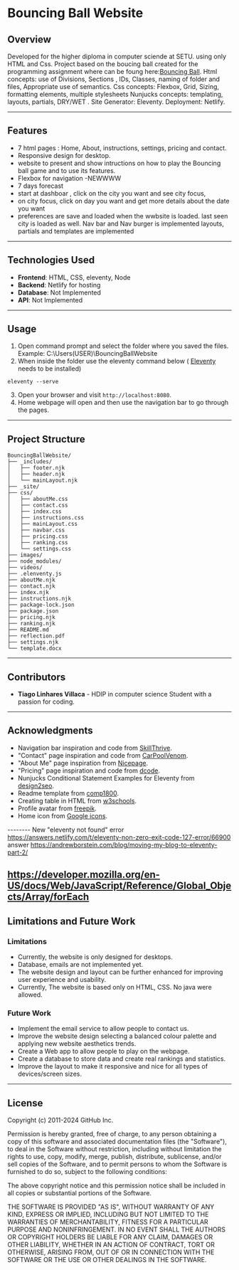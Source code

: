 
# Bouncing Ball Website

## Overview
Developed for the higher diploma in computer sciende at SETU. using only HTML and Css.
Project based on the boucing ball created for the programming assignment where can be foung here:[Bouncing Ball](https://github.com/villaca13/BouncingBall).
Html concepts: use of Divisions, Sections , IDs, Classes, naming of folder and files, Appropriate use of semantics.
Css concepts: Flexbox, Grid, Sizing, formatting elements, multiple stylesheets
Nunjucks concepts: templating, layouts, partials, DRY/WET . 
Site Generator: Eleventy. 
Deployment: Netlify.

---

## Features
- 7 html pages :  Home, About, instructions, settings, pricing and contact. 
- Responsive design for desktop.
- website to present and show intructions on how to play the Bouncing ball game and to use its features. 
- Flexbox for navigation 
-NEWWWW
- 7 days forecast 
- start at dashboar , click on the city you want and see city focus, 
- on city focus, click on day you want and get more details about the date you want 
- preferences are save and loaded when the wwbsite is loaded. 
last seen city is loaded as well. 
Nav bar and Nav burger is implemented
layouts, partials and templates are implemented

---

## Technologies Used

- **Frontend**: HTML, CSS, eleventy, Node 
- **Backend**: Netlify for hosting
- **Database**: Not Implemented
- **API**: Not Implemented

---

## Usage

1. Open command prompt and select the folder where you saved the files. Example: C:\Users\(USER)\BouncingBallWebsite
2. When inside the folder use the eleventy command below ( [Eleventy](https://www.11ty.dev/docs/) needs to be installed)
```
eleventy --serve
```
3. Open your browser and visit `http://localhost:8080`.
4. Home webpage will open and then use the navigation bar to go through the pages. 

---

## Project Structure

```
BouncingBallWebsite/
├── _includes/
│   ├── footer.njk
│   ├── header.njk
│   └── mainLayout.njk
├── _site/
├── css/
│   ├── aboutMe.css
│   ├── contact.css
│   ├── index.css
│   ├── instructions.css
│   ├── mainLayout.css
│   ├── navbar.css
│   ├── pricing.css
│   ├── ranking.css
│   └── settings.css
├── images/
├── node_modules/
├── videos/
├── .elenventy.js
├── aboutMe.njk
├── contact.njk
├── index.njk
├── instructions.njk
├── package-lock.json
├── package.json
├── pricing.njk
├── ranking.njk
├── README.md
├── reflection.pdf
├── settings.njk
└── template.docx
```

---

## Contributors
- **Tiago Linhares Villaca** - HDIP in computer science Student with a passion for coding.

---

## Acknowledgments

- Navigation bar inspiration and code from [SkillThrive](https://www.youtube.com/watch?v=PwWHL3RyQgk&t=621s).
- "Contact" page inspiration and code from [CarPoolVenom](https://www.youtube.com/watch?v=nwEB3Wxh5N0).
- "About Me" page inspiration from [Nicepage](https://nicepage.com/ht/1362604/creative-designer-profile-html-template).
- "Pricing" page inspiration and code from [dcode](https://www.youtube.com/watch?v=jfh0ZJFhj2w).
- Nunjucks Conditional Statement Examples for Eleventy from [design2seo](https://design2seo.com/blog/web-development/11ty/nunjucks-if-statement-for-eleventy/).
- Readme template from [comp1800](https://github.com/comp1800/web_template).
- Creating table in HTML from [w3schools](https://www.w3schools.com/html/html_tables.asp).
- Profile avatar from [freepik](https://www.freepik.com/).
- Home icon from [Google icons](https://fonts.google.com/icons).

-------- New
"eleventy not found" error https://answers.netlify.com/t/eleventy-non-zero-exit-code-127-error/66900  answer  https://andrewborstein.com/blog/moving-my-blog-to-eleventy-part-2/

https://developer.mozilla.org/en-US/docs/Web/JavaScript/Reference/Global_Objects/Array/forEach 
---

## Limitations and Future Work
### Limitations

- Currently, the website is only designed for desktops. 
- Database, emails are not implemented yet. 
- The website design and layout can be further enhanced for improving user experience and usability.
- Currently, The website is based only on HTML, CSS. No java were allowed. 

### Future Work

- Implement the email service to allow people to contact us. 
- Improve the website design selecting a balanced colour palette and applying new website aesthetics trends.
- Create a Web app to allow people to play on the webpage. 
- Create a database to store data and create real rankings and statistics. 
- Improve the layout to make it responsive and nice for all types of devices/screen sizes. 

---

## License

Copyright (c) 2011-2024 GitHub Inc.

Permission is hereby granted, free of charge, to any person obtaining a copy of this software and associated documentation files (the "Software"), to deal in the Software without restriction, including without limitation the rights to use, copy, modify, merge, publish, distribute, sublicense, and/or sell copies of the Software, and to permit persons to whom the Software is furnished to do so, subject to the following conditions:

The above copyright notice and this permission notice shall be included in all copies or substantial portions of the Software.

THE SOFTWARE IS PROVIDED "AS IS", WITHOUT WARRANTY OF ANY KIND, EXPRESS OR IMPLIED, INCLUDING BUT NOT LIMITED TO THE WARRANTIES OF MERCHANTABILITY, FITNESS FOR A PARTICULAR PURPOSE AND NONINFRINGEMENT. IN NO EVENT SHALL THE AUTHORS OR COPYRIGHT HOLDERS BE LIABLE FOR ANY CLAIM, DAMAGES OR OTHER LIABILITY, WHETHER IN AN ACTION OF CONTRACT, TORT OR OTHERWISE, ARISING FROM, OUT OF OR IN CONNECTION WITH THE SOFTWARE OR THE USE OR OTHER DEALINGS IN THE SOFTWARE.
